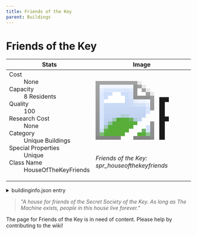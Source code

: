 ```yaml
---
title: Friends of the Key
parent: Buildings
---
```

# Friends of the Key

[//]: # (Pre-generated content)
<table><thead><tr><th>Stats</th><th>Image</th></tr></thead><tbody><tr><td><dl><dt>Cost</dt><dd>None</dd><dt>Capacity</dt><dd>8 Residents</dd><dt>Quality</dt><dd>100</dd><dt>Research Cost</dt><dd>None</dd><dt>Category</dt><dd>Unique Buildings</dd><dt>Special Properties</dt><dd>Unique</dd><dt>Class Name</dt><dd>HouseOfTheKeyFriends</dd></dl></td><td><style>.building-image {width: 200px;height: 200px;overflow: hidden;position: relative;}.building-image img {image-rendering: pixelated;object-fit: none;transform: scale(10);transform-origin: left top;position: absolute;left: 0;top: 0;}.resource-image {width: 200px;height: 200px;overflow: hidden;position: relative;}.resource-image img {image-rendering: pixelated;object-fit: none;transform: scale(20);transform-origin: left top;position: absolute;left: 0;top: 0;}.building-icon {width: 20px;height: 20px;overflow: hidden;position: relative;display: inline-block;}.building-icon img {image-rendering: pixelated;object-fit: none;transform: scale(1);transform-origin: left top;position: absolute;left: 0;top: 0;}.resource-icon {width: 20px;height: 20px;overflow: hidden;position: relative;display: inline-block;}.resource-icon img {image-rendering: pixelated;object-fit: none;transform: scale(2);transform-origin: left top;position: absolute;left: 0;top: 0;}</style><div class="building-image"><img style="object-position: -206px -931px;" src="https://tfe2-wiki.github.io/assets/sprites.png" alt="Friends of the Key Back"><img style="object-position: -184px -931px;" src="https://tfe2-wiki.github.io/assets/sprites.png" alt="Friends of the Key"></div><i>Friends of the Key: spr_houseofthekeyfriends</i></td></tr></tbody></table><details><summary>buildinginfo.json entry</summary>```json{  "className": "HouseOfTheKeyFriends",  "food": 0,  "wood": 0,  "stone": 0,  "knowledge": 0,  "category": "Unique Buildings",  "unlockedByDefault": false,  "specialInfo": [    "Unique"  ],  "residents": 8,  "quality": 100,  "notUnlockedWithAll": true}```</details><blockquote><i>"A house for friends of the Secret Society of the Key. As long as The Machine exists, people in this house live forever."</i></blockquote>

The page for Friends of the Key is in need of content. Please help by contributing to the wiki!
